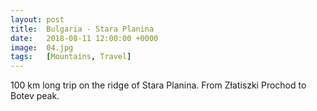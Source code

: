 ```yaml
---
layout: post
title:  Bulgaria - Stara Planina
date:   2018-08-11 12:00:00 +0000
image:  04.jpg
tags:   [Mountains, Travel]
---
```

100 km long trip on the ridge of Stara Planina. From Złatiszki Prochod to Botev peak. 
